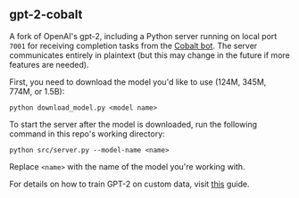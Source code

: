 ## gpt-2-cobalt

A fork of OpenAI's gpt-2, including a Python server running on local port `7001` for receiving completion tasks from the [Cobalt bot](https://github.com/the-sink/Cobalt). The server communicates entirely in plaintext (but this may change in the future if more features are needed).

First, you need to download the model you'd like to use (124M, 345M, 774M, or 1.5B):

```
python download_model.py <model name>
```

To start the server after the model is downloaded, run the following command in this repo's working directory:

```
python src/server.py --model-name <name>
```

Replace `<name>` with the name of the model you're working with.

For details on how to train GPT-2 on custom data, visit [this](https://medium.com/ai-innovation/beginners-guide-to-retrain-gpt-2-117m-to-generate-custom-text-content-8bb5363d8b7f) guide.
